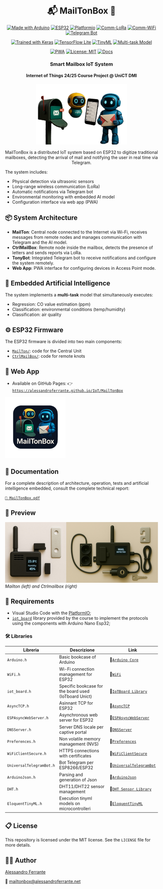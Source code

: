 <div  align="center">

# 📬 MailTonBox 🔔
[![Made with Arduino](https://img.shields.io/badge/Made%20with-Arduino-blue.svg)](https://www.arduino.cc/)
[![ESP32](https://img.shields.io/badge/Board-ESP32-green.svg)](https://www.espressif.com/en/products/socs/esp32)
[![Platformio](https://badges.registry.platformio.org/packages/ESP32Async/library/AsyncTCP.svg)](https://platformio.org/)
[![Comm-LoRa](https://img.shields.io/badge/Comm-LoRa-orange.svg)](https://en.wikipedia.org/wiki/LoRa)
[![Comm-WiFi](https://img.shields.io/badge/Comm-WiFi-lightblue.svg)]()
[![Telegram Bot](https://img.shields.io/badge/Notify-Telegram-blue)](https://core.telegram.org/bots)

[![Trained with Keras](https://img.shields.io/badge/Framework-Keras-red)](https://keras.io/)
[![TensorFlow Lite](https://img.shields.io/badge/AI-TensorFlow%20Lite-lightgrey.svg)](https://www.tensorflow.org/lite)
[![TinyML](https://img.shields.io/badge/Embedded%20AI-TinyML-blueviolet)](https://www.tinyml.org/)
[![Multi-task Model](https://img.shields.io/badge/Model-Multi--Task-yellowgreen)]()

[![PWA](https://img.shields.io/badge/UI-PWA-darkgreen)](https://web.dev/progressive-web-apps/)
[![License: MIT](https://img.shields.io/badge/License-MIT-yellow.svg)](https://opensource.org/licenses/MIT)
[![Docs](https://img.shields.io/badge/📘_Documentation-MailTonBox-blue)](./MailTonBox.pdf)

###  Smart Mailbox IoT System
#### Internet of Things 24/25 Course Project @ UniCT DMI


<a href="https://alessandroferrante.github.io/IoT/MailTonBox" ><img src="https://github.com/AlessandroFerrante/IoT/blob/main/MailTonBox/assets/images/wallpaper.png" alt="" width="300"/></a>


MailTonBox is a distributed IoT system based on ESP32 to digitize traditional mailboxes, detecting the arrival of mail and notifying the user in real time via Telegram. 

</div>

The system includes:
- Physical detection via ultrasonic sensors
- Long-range wireless communication (LoRa)
- Automatic notifications via Telegram bot
- Environmental monitoring with embedded AI model
- Configuration interface via web app (PWA)

## 📦 System Architecture

- **MailTon**: Central node connected to the Internet via Wi-Fi, receives messages from remote nodes and manages communication with Telegram and the AI model.
- **CtrlMailBox**: Remote node inside the mailbox, detects the presence of letters and sends reports via LoRa.
- **TonyBot**: Integrated Telegram bot to receive notifications and configure the system remotely.
- **Web App**: PWA interface for configuring devices in Access Point mode.

## 🧠 Embedded Artificial Intelligence

The system implements a **multi-task** model that simultaneously executes:

- Regression: CO value estimation (ppm)
- Classification: environmental conditions (temp/humidity)
- Classification: air quality


## ⚙️ ESP32 Firmware

The ESP32 firmware is divided into two main components:

- [`MailTon/`](https://github.com/AlessandroFerrante/IoT/tree/main/MailTonBox/MailTon): code for the Central Unit
- [`CtrlMailBox/`](https://github.com/AlessandroFerrante/IoT/tree/main/MailTonBox/CtrlMailBox): code for remote knots

## 📲 Web App

- Available on GitHub Pages:
  👉 [`https://alessandroferrante.github.io/IoT/MailTonBox`](https://alessandroferrante.github.io/IoT/MailTonBox)

<a href="https://alessandroferrante.github.io/IoT/MailTonBox"><img src="https://github.com/AlessandroFerrante/IoT/blob/main/MailTonBox/assets/images/icon.png" alt="" width="200"/></a>

## 📘 Documentation

For a complete description of architecture, operation, tests and artificial intelligence embedded, consult the complete technical report:

[`📖 MailTonBox.pdf`](https://github.com/AlessandroFerrante/IoT/blob/main/MailTonBox/MailTonBox.pdf)

## 📸 Preview

![](https://github.com/AlessandroFerrante/IoT/blob/main/MailTonBox/assets/images/imgMTCMBX.jpg)
*Mailton (left) and Ctrlmailbox (right)*

## 🧰 Requirements

- Visual Studio Code with the [PlatformIO](https://platformio.org/);
- [`iot_board`](https://github.com/UniCT-Internet-of-Things/IoTBoard-Library) library provided by the course to implement the protocols using the components with Arduino Nano Esp32;

### 🛠 Libraries

| Libreria                   | Descrizione                                                 | Link                                                                                                                                          |
| -------------------------- | ----------------------------------------------------------- | --------------------------------------------------------------------------------------------------------------------------------------------- |
| `Arduino.h`              | Basic bookcase of Arduino                                 | 🔗[`Arduino Core`](https://www.arduino.cc/en/reference)                                                                                        |
| `WiFi.h`                 | Wi-Fi connection management for ESP32                | 🔗[`WiFi`](https://github.com/espressif/arduino-esp32/tree/3bfa3e0a56c80305eec90f10e8318af8d8091bab/libraries/WiFi)                            |
| `iot_board.h`            | Specific bookcase for the board used (IoTboard Unict) | 🔗[`IoTBoard Library`](https://github.com/UniCT-Internet-of-Things/IoTBoard-Library)                                                           |
| `AsyncTCP.h`             | Asinnant TCP for ESP32                                | 🔗[`AsyncTCP`](https://github.com/ESP32Async/AsyncTCP/releases)                                                                                |
| `ESPAsyncWebServer.h`    | Asynchronous web server for ESP32                           | 🔗[`ESPAsyncWebServer`](https://github.com/ESP32Async/ESPAsyncWebServer)                                                                       |
| `DNSServer.h`            | Server DNS locale per captive portal                     | 🔗[`DNSServer`](https://github.com/espressif/arduino-esp32/tree/3bfa3e0a56c80305eec90f10e8318af8d8091bab/libraries/DNSServer)                  |
| `Preferences.h`          | Non volatile memory management (NVS)                   | 🔗[`Preferences`](https://github.com/espressif/arduino-esp32/tree/3bfa3e0a56c80305eec90f10e8318af8d8091bab/libraries/Preferences)              |
| `WiFiClientSecure.h`     | HTTPS connections with certificates                           | 🔗[`WiFiClientSecure`](https://github.com/espressif/arduino-esp32/tree/3bfa3e0a56c80305eec90f10e8318af8d8091bab/libraries/NetworkClientSecure) |
| `UniversalTelegramBot.h` | Bot Telegram per ESP8266/ESP32                           | 🔗[`UniversalTelegramBot`](https://github.com/witnessmenow/Universal-Arduino-Telegram-Bot)                                                     |
| `ArduinoJson.h`          | Parsing and generation of Json                              | 🔗[`ArduinoJson`](https://registry.platformio.org/libraries/bblanchon/ArduinoJson)                                                             |
| `DHT.h`                  | DHT11/DHT22 sensor management                  | 🔗[`DHT Sensor Library`](https://github.com/adafruit/Adafruit_Sensor)                                                                          |
| `EloquentTinyML.h`       | Execution tinyml models on microcontrolleri           | 🔗[`EloquentTinyML`](https://github.com/eloquentarduino/EloquentTinyML)                                                                        |

## 📋 License

This repository is licensed under the MIT license. See the `LICENSE` file for more details.

## 👨‍💻 Author

[Alessandro Ferrante](https://alessandroferrante.net)

📧 mailtonbox@alessandroferrante.net
